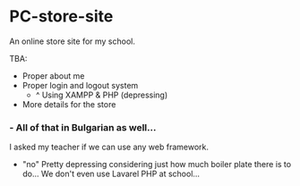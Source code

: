 # PC-store-site

An online store site for my school.

TBA:
- Proper about me
- Proper login and logout system
  - ^ Using XAMPP & PHP (depressing)
- More details for the store

### - All of that in Bulgarian as well...

I asked my teacher if we can use any web framework.
- "no"
Pretty depressing considering just how much boiler plate there is to do...
We don't even use Lavarel PHP at school...
